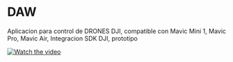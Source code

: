 # DAW
 Aplicacion para control de DRONES DJI, compatible con Mavic Mini 1, Mavic Pro, Mavic Air,
 Integracion SDK DJI, prototipo
 

[![Watch the video](https://i.imgur.com/vKb2F1B.png)](https://youtu.be/la1viJwSr5o)

